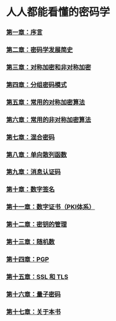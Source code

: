 # 人人都能看懂的密码学

### [第一章：序言](https://github.com/guoshijiang/Cryptography_anyone_can_understand/blob/master/preface/README.md)

### [第二章：密码学发展简史](https://github.com/guoshijiang/Cryptography_anyone_can_understand/blob/master/history/README.md)

### [第三章：对称加密和非对称加密](https://github.com/guoshijiang/Cryptography_anyone_can_understand/blob/master/encryptType/README.md)

### [第四章：分组密码模式](https://github.com/guoshijiang/Cryptography_anyone_can_understand/blob/master/blockCipher/README.md)

### [第五章：常用的对称加密算法](https://github.com/guoshijiang/Cryptography_anyone_can_understand/blob/master/symmetricEncryptionAlgorithm/README.md)

### [第六章：常用的非对称加密算法](https://github.com/guoshijiang/Cryptography_anyone_can_understand/blob/master/preface/README.md)

### [第七章：混合密码](https://github.com/guoshijiang/Cryptography_anyone_can_understand/blob/master/preface/README.md)

### [第八章：单向散列函数](https://github.com/guoshijiang/Cryptography_anyone_can_understand/blob/master/preface/README.md)

### [第九章：消息认证码](https://github.com/guoshijiang/Cryptography_anyone_can_understand/blob/master/preface/README.md)

### [第十章：数字签名](https://github.com/guoshijiang/Cryptography_anyone_can_understand/blob/master/preface/README.md)

### [第十一章：数字证书（PKI体系）](https://github.com/guoshijiang/Cryptography_anyone_can_understand/blob/master/preface/README.md)

### [第十二章：密钥的管理](https://github.com/guoshijiang/Cryptography_anyone_can_understand/blob/master/preface/README.md)

### [第十三章：随机数](https://github.com/guoshijiang/Cryptography_anyone_can_understand/blob/master/preface/README.md)

### [第十四章：PGP](https://github.com/guoshijiang/Cryptography_anyone_can_understand/blob/master/preface/README.md)

### [第十五章：SSL 和 TLS](https://github.com/guoshijiang/Cryptography_anyone_can_understand/blob/master/preface/README.md)

### [第十六章：量子密码](https://github.com/guoshijiang/Cryptography_anyone_can_understand/blob/master/preface/README.md)

### [第十七章：关于本书](https://github.com/guoshijiang/Cryptography_anyone_can_understand/blob/master/preface/README.md)
